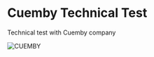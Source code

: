 # Cuemby Technical Test

Technical test with Cuemby company

![CUEMBY](https://cuemby.com/wp-content/uploads/2020/05/cuemby-logo-white-retine-2.png)
